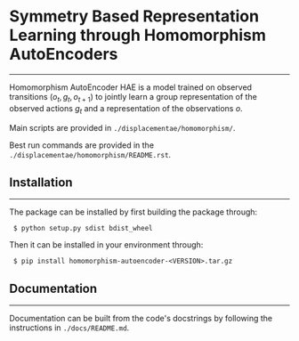 # Symmetry Based Representation Learning through Homomorphism AutoEncoders
---
Homomorphism AutoEncoder HAE is a model trained on observed transitions $(o_t, g_t, o_{t+1})$ to jointly learn a group representation of the observed actions $g_t$ and a representation of the observations $o$.

Main scripts are provided in `./displacementae/homomorphism/`.

Best run commands are provided in the `./displacementae/homomorphism/README.rst`.


## Installation
---
The package can be installed by first building the package through:
```
 $ python setup.py sdist bdist_wheel
```
Then it can be installed in your environment through:
```
 $ pip install homomorphism-autoencoder-<VERSION>.tar.gz
```


## Documentation
---
Documentation can be built from the code's docstrings by following the 
instructions in `./docs/README.md`.
